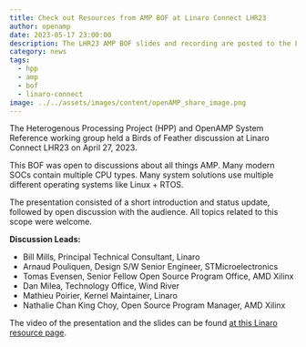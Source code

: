 ```yaml
---
title: Check out Resources from AMP BOF at Linaro Connect LHR23
author: openamp
date: 2023-05-17 23:00:00
description: The LHR23 AMP BOF slides and recording are posted to the Linaro resources page.
category: news
tags:
  - hpp
  - amp
  - bof
  - linaro-connect
image: ../../assets/images/content/openAMP_share_image.png
---
```


The Heterogenous Processing Project (HPP) and OpenAMP System Reference working group held a Birds of Feather discussion at Linaro Connect LHR23 on April 27, 2023.

This BOF was open to discussions about all things AMP. Many modern SOCs contain multiple CPU types. Many system solutions use multiple different operating systems like Linux + RTOS.

The presentation consisted of a short introduction and status update, followed by open discussion with the audience. All topics related to this scope were welcome.

**Discussion Leads:**

- Bill Mills, Principal Technical Consultant, Linaro
- Arnaud Pouliquen, Design S/W Senior Engineer, STMicroelectronics
- Tomas Evensen, Senior Fellow Open Source Program Office, AMD Xilinx
- Dan Milea, Technology Office, Wind River
- Mathieu Poirier, Kernel Maintainer, Linaro
- Nathalie Chan King Choy, Open Source Program Manager, AMD Xilinx

The video of the presentation and the slides can be found [at this Linaro resource page](https://resources.linaro.org/en/resource/ivxrQF2tyyQcQEoBCkMCM4).
